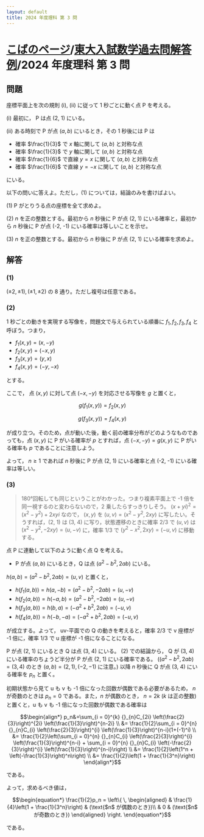```yaml
---
layout: default
title: 2024 年度理科 第 3 問
---
```

# [こばのページ](../../index.html)/[東大入試数学過去問解答例](../index)/2024 年度理科 第 3 問
## 問題
座標平面上を次の規則 (i), (ii) に従って 1 秒ごとに動く点 P を考える。

(i) 最初に， P は点 (2, 1) にいる。

(ii) ある時刻で P が点 $(a, b)$ にいるとき，その 1 秒後には P は
- 確率 $\frac{1}{3}$ で $x$ 軸に関して $(a, b)$ と対称な点
- 確率 $\frac{1}{3}$ で $y$ 軸に関して $(a, b)$ と対称な点
- 確率 $\frac{1}{6}$ で直線 $y = x$ に関して $(a, b)$ と対称な点
- 確率 $\frac{1}{6}$ で直線 $y = -x$ に関して $(a, b)$ と対称な点

にいる。

以下の問いに答えよ。ただし，(1) については，結論のみを書けばよい。

(1) P がとりうる点の座標を全て求めよ。

(2) $n$ を正の整数とする。最初から $n$ 秒後に P が点 (2, 1) にいる確率と，最初から $n$ 秒後に P が点 (-2, -1) にいる確率は等しいことを示せ。

(3) $n$ を正の整数とする。最初から $n$ 秒後に P が点 (2, 1) にいる確率を求めよ。

## 解答
### (1)
$(\pm 2, \pm 1), (\pm 1, \pm 2)$ の 8 通り。ただし複号は任意である。
### (2)
1 秒ごとの動きを実現する写像を，問題文で与えられている順番に $f_1, f_2, f_3, f_4$ と呼ぼう。つまり，
- $f_1(x, y) = (x, -y)$
- $f_2(x, y) = (-x, y)$
- $f_3(x, y) = (y, x)$
- $f_4(x, y) = (-y, -x)$

とする。

ここで， 点 $(x, y)$ に対して点 $(-x, -y)$ を対応させる写像を $g$ と置くと，

$$g(f_1(x, y)) = f_2(x, y)$$

$$g(f_3(x, y)) = f_4(x, y)$$

が成り立つ。そのため，点が動いた後，動く前の確率分布がどのようなものであっても，点 $(x, y)$ に P がいる確率が $p$ とすれば，点 $(-x, -y) = g(x, y)$ に P がいる確率も $p$ であることに注意しよう。

よって， $n \ge 1$ であれば $n$ 秒後に P が点 (2, 1) にいる確率と点 (-2, -1) にいる確率は等しい。

### (3)
> 180°回転しても同じということがわかった。つまり複素平面上で -1 倍を同一視するのと変わらないので，2 乗したらすっきりしそう。 $(x+yi)^2 = (x^2-y^2)+2xyi$ なので，
> $(x, y)$ を $(u, v) = (x^2-y^2, 2xy)$ に写したい。そうすれば，(2, 1) は (3, 4) に写り，状態遷移のときに確率 2/3 で $(u, v)$ は $(x^2-y^2, -2xy) = (u, -v)$ に，確率 1/3 で $(y^2-x^2, 2xy)=(-u, v)$ に移動する。

点 P に連動して以下のように動く点 Q を考える。
- P が点 $(a, b)$ にいるとき，Q は点 $(a^2-b^2, 2ab)$ にいる。

$h(a, b) = (a^2-b^2,2ab) = (u,v)$ と置くと，

- $h(f_1(a, b)) = h(a, -b) = (a^2-b^2, -2ab) = (u, -v)$
- $h(f_2(a, b)) = h(-a, b) = (a^2-b^2, -2ab) = (u, -v)$
- $h(f_3(a, b)) = h(b, a) = (-a^2+b^2, 2ab) = (-u, v)$
- $h(f_4(a, b)) = h(-b, -a) = (-a^2+b^2, 2ab) = (-u, v)$

が成立する。よって， uv-平面での Q の動きを考えると，確率 2/3 で v 座標が -1 倍に，確率 1/3 で u 座標が -1 倍になることになる。


P が点 (2, 1) にいるとき Q は点 (3, 4) にいる。 (2) での結論から， Q が (3, 4) にいる確率のちょうど半分が P が点 (2, 1) にいる確率である。 ($(a^2-b^2, 2ab)=(3,4)$ のとき $(a, b) = (2, 1), (-2, -1)$ に注意。) 以降 $n$ 秒後に Q が点 (3, 4) にいる確率を $p_n$ と置く。

初期状態から見て u も v も -1 倍になった回数が偶数である必要があるため， $n$ が奇数のときは $p_n = 0$ である。また，$n$ が偶数のとき， $n = 2k$ ($k$ は正の整数) と置くと，u も v も -1 倍になった回数が偶数である確率は

$$\begin{align*}
p_n&=\sum_{i = 0}^{k} {}_{n}C_{2i} \left(\frac{2}{3}\right)^{2i} \left(\frac{1}{3}\right)^{n-2i} \\
&= \frac{1}{2}\sum_{i = 0}^{n} {}_{n}C_{i} \left(\frac{2}{3}\right)^{i} \left(\frac{1}{3}\right)^{n-i}(1+(-1)^i) \\
&= \frac{1}{2}\left(\sum_{i = 0}^{n} {}_{n}C_{i} \left(\frac{2}{3}\right)^{i} \left(\frac{1}{3}\right)^{n-i} + \sum_{i = 0}^{n} {}_{n}C_{i} \left(-\frac{2}{3}\right)^{i} \left(\frac{1}{3}\right)^{n-i}\right) \\
&= \frac{1}{2}\left(1^n + \left(-\frac{1}{3}\right)^n\right) \\
&= \frac{1}{2}\left(1 + \frac{1}{3^n}\right)
\end{align*}$$

である。

よって，求めるべき値は，


$$\begin{equation*}
\frac{1}{2}p_n = 
\left\{ \,
    \begin{aligned}
    & \frac{1}{4}\left(1 + \frac{1}{3^n}\right) & (\text{$n$ が偶数のとき})\\
    & 0 & (\text{$n$ が奇数のとき})
    \end{aligned}
\right.
\end{equation*}$$

である。
